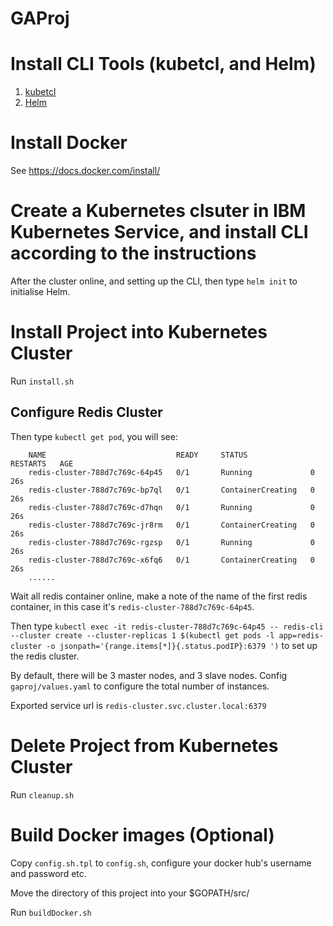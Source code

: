 # GAProj

Install CLI Tools (kubetcl, and Helm)
======
1. [kubetcl](https://kubernetes.io/docs/tasks/tools/install-kubectl/#install-with-homebrew-on-macos)
2. [Helm](https://helm.sh/docs/using_helm/#installing-helm)

Install Docker
======
See https://docs.docker.com/install/

Create a Kubernetes clsuter in IBM Kubernetes Service, and install CLI according to the instructions
======
After the cluster online, and setting up the CLI, then type `helm init` to initialise Helm.


Install Project into Kubernetes Cluster
======
Run `install.sh`

Configure Redis Cluster
----
Then type `kubectl get pod`, you will see:

        NAME                             READY     STATUS              RESTARTS   AGE
        redis-cluster-788d7c769c-64p45   0/1       Running             0          26s
        redis-cluster-788d7c769c-bp7ql   0/1       ContainerCreating   0          26s
        redis-cluster-788d7c769c-d7hqn   0/1       Running             0          26s
        redis-cluster-788d7c769c-jr8rm   0/1       ContainerCreating   0          26s
        redis-cluster-788d7c769c-rgzsp   0/1       Running             0          26s
        redis-cluster-788d7c769c-x6fq6   0/1       ContainerCreating   0          26s
        ......

Wait all redis container online, make a note of the name of the first redis container, in this case it's `redis-cluster-788d7c769c-64p45`.

Then type `kubectl exec -it redis-cluster-788d7c769c-64p45 -- redis-cli --cluster create --cluster-replicas 1 $(kubectl get pods -l app=redis-cluster -o jsonpath='{range.items[*]}{.status.podIP}:6379 ')` to set up the redis cluster.

By default, there will be 3 master nodes, and 3 slave nodes. Config `gaproj/values.yaml` to configure the total number of instances.

Exported service url is `redis-cluster.svc.cluster.local:6379`

Delete Project from Kubernetes Cluster
======
Run `cleanup.sh`




Build Docker images (Optional)
======
Copy `config.sh.tpl` to `config.sh`, configure your docker hub's username and password etc.

Move the directory of this project into your $GOPATH/src/

Run `buildDocker.sh`